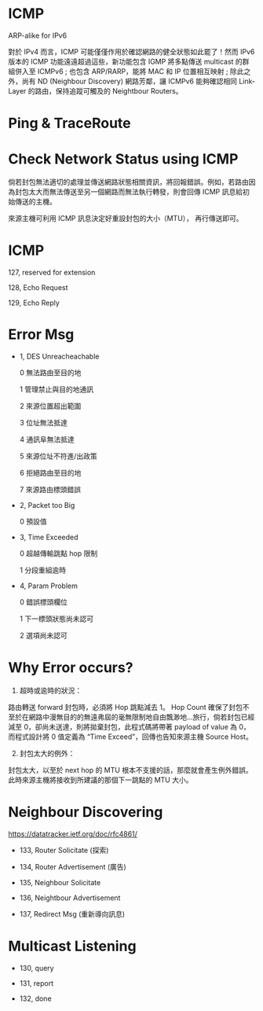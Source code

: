 # ICMP
ARP-alike for IPv6

對於 IPv4 而言，ICMP 可能僅僅作用於確認網路的健全狀態如此罷了！然而 IPv6 版本的 ICMP 功能遠遠超過這些，新功能包含 IGMP 將多點傳送 multicast 的群組併入至 ICMPv6 ; 也包含 ARP/RARP，能將 MAC 和 IP 位置相互映射 ; 除此之外，尚有 ND (Neighbour Discovery) 網路芳鄰，讓 ICMPv6 能夠確認相同 Link-Layer 的路由，保持追蹤可觸及的 Neightbour Routers。

# Ping & TraceRoute

# Check Network Status using ICMP

倘若封包無法適切的處理並傳送網路狀態相關資訊，將回報錯誤。例如，若路由因為封包太大而無法傳送至另一個網路而無法執行轉發，則會回傳 ICMP 訊息給初始傳送的主機。

來源主機可利用 ICMP 訊息決定好重設封包的大小（MTU）， 再行傳送即可。

# ICMP

127, reserved for extension

128, Echo Request

129, Echo Reply

# Error Msg

* 1, DES Unreacheachable

     0 無法路由至目的地
     
     1 管理禁止與目的地通訊
     
     2 來源位置超出範圍
     
     3 位址無法抵達
     
     4 通訊阜無法抵達
     
     5 來源位址不符進/出政策
     
     6 拒絕路由至目的地
     
     7 來源路由標頭錯誤

* 2, Packet too Big

     0 預設值

* 3, Time Exceeded

     0 超越傳輸跳點 hop 限制
     
     1 分段重組逾時

* 4, Param Problem

     0 錯誤標頭欄位
     
     1 下一標頭狀態尚未認可
     
     2 選項尚未認可
     
# Why Error occurs?

1) 超時或逾時的狀況：

路由轉送 forward 封包時，必須將 Hop 跳點減去 1。 Hop Count 確保了封包不至於在網路中漫無目的的無遠弗屆的毫無限制地自由飄渺地...旅行，倘若封包已經減至 0，卻尚未送達，則將拋棄封包，此程式碼將帶著 payload of value 為 0，而程式設計將 0 值定義為 “Time Exceed”，回傳也告知來源主機 Source Host。

2) 封包太大的例外：

封包太大，以至於 next hop 的 MTU 根本不支援的話，那麼就會產生例外錯誤。此時來源主機將接收到所建議的那個下一跳點的 MTU 大小。



# Neighbour Discovering

https://datatracker.ietf.org/doc/rfc4861/

* 133, Router Solicitate (探索)

* 134, Router Advertisement (廣告)

* 135, Neighbour Solicitate

* 136, Neightbour Advertisement

* 137, Redirect Msg (重新導向訊息)

# Multicast Listening

* 130, query

* 131, report

* 132, done
